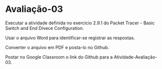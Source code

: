 # Avaliação-03

Executar a atividade definida no exercicio 2.9.1 do Packet Tracer - Basic Switch and End Divece Configuration. 

Usar o arquivo Word para identificar-se registrar as respostas.

Converter o arquivo em PDF e posta-lo no Github. 

Postar no Google Classroom o link do Github para a Atividade-Avaliação-03.
